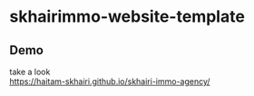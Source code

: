 # skhairimmo-website-template

## Demo <br/>
take a look <br/>
https://haitam-skhairi.github.io/skhairi-immo-agency/
